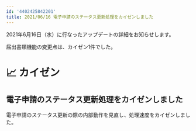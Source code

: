 ```yaml
---
id: '4402425842201'
title: 2021/06/16 電子申請のステータス更新処理をカイゼンしました
---
```

2021年6月16日（水）に行なったアップデートの詳細をお知らせします。

届出書類機能の変更点は、カイゼン1件でした。

# 📈 カイゼン

## 電子申請のステータス更新処理をカイゼンしました

電子申請のステータス更新の際の内部動作を見直し、処理速度をカイゼンしました。
